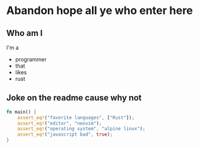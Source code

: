 # Abandon hope all ye who enter here

## Who am I

I'm a

* programmer
* that
* likes
* rust

## Joke on the readme cause why not

```rs
fn main() {
	assert_eq!("favorite languages", ["Rust"]);
	assert_eq!("editor", "neovim");
	assert_eq!("operating system", "alpine linux");
	assert_eq!("javascript bad", true);
}
```
